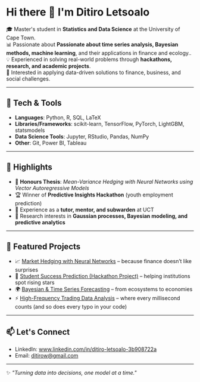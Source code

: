 # Hi there 👋 I'm Ditiro Letsoalo  

🎓 Master's student in **Statistics and Data Science** at the University of Cape Town.  
📊 Passionate about **Passionate about time series analysis, Bayesian methods, machine learning**, and their applications in finance and ecology..  
💡 Experienced in solving real-world problems through **hackathons, research, and academic projects**.  
🚀 Interested in applying data-driven solutions to finance, business, and social challenges.  

---

## 🔧 Tech & Tools
- **Languages**: Python, R, SQL, LaTeX  
- **Libraries/Frameworks**: scikit-learn, TensorFlow, PyTorch, LightGBM, statsmodels  
- **Data Science Tools**: Jupyter, RStudio, Pandas, NumPy  
- **Other**: Git, Power BI, Tableau  

---

## 📌 Highlights
- 🧾 **Honours Thesis**: *Mean-Variance Hedging with Neural Networks using Vector Autoregressive Models*  
- 🏆 Winner of **Predictive Insights Hackathon** (youth employment prediction)  
- 💼 Experience as a **tutor, mentor, and subwarden** at UCT  
- 🔬 Research interests in **Gaussian processes, Bayesian modeling, and predictive analytics**  

---

## 📂 Featured Projects
- 📈 [Market Hedging with Neural Networks](https://github.com/ditiroletsoalo/Mean-Variance-Hedging-with-NN-using-VAR) – because finance doesn’t like surprises
- 🤖 [Student Success Prediction (Hackathon Project)](#) – helping institutions spot rising stars  
- 🌍 [Bayesian & Time Series Forecasting](#) – from ecosystems to economies  
- ⚡ [High-Frequency Trading Data Analysis](#) – where every millisecond counts (and so does every typo in your code)  


---

## 📫 Let's Connect
- LinkedIn: www.linkedin.com/in/ditiro-letsoalo-3b908722a   
- Email: ditirow@gmail.com

---

✨ *"Turning data into decisions, one model at a time."*
